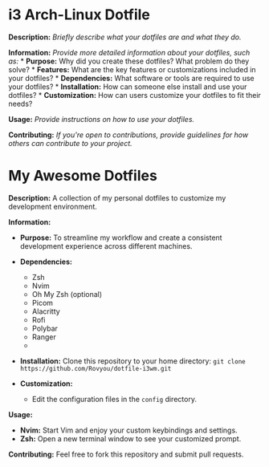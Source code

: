 # i3 Arch-Linux Dotfile

**Description:**
*Briefly describe what your dotfiles are and what they do.*

**Information:**
*Provide more detailed information about your dotfiles, such as:*
    * **Purpose:** Why did you create these dotfiles? What problem do they solve?
    * **Features:** What are the key features or customizations included in your dotfiles?
    * **Dependencies:** What software or tools are required to use your dotfiles?
    * **Installation:** How can someone else install and use your dotfiles?
    * **Customization:** How can users customize your dotfiles to fit their needs?

**Usage:**
*Provide instructions on how to use your dotfiles.*

**Contributing:**
*If you're open to contributions, provide guidelines for how others can contribute to your project.*


# My Awesome Dotfiles

**Description:**
A collection of my personal dotfiles to customize my development environment.

**Information:**
* **Purpose:** To streamline my workflow and create a consistent development experience across different machines.
* **Dependencies:**
    * Zsh
    * Nvim
    * Oh My Zsh (optional)
    * Picom
    * Alacritty
    * Rofi
    * Polybar
    * Ranger
    * 
* **Installation:**
       Clone this repository to your home directory:
       ```
       git clone https://github.com/Rovyou/dotfile-i3wm.git
       ```

* **Customization:**
    * Edit the configuration files in the `config` directory.

**Usage:**
* **Nvim:** Start Vim and enjoy your custom keybindings and settings.
* **Zsh:** Open a new terminal window to see your customized prompt.

**Contributing:**
Feel free to fork this repository and submit pull requests.

